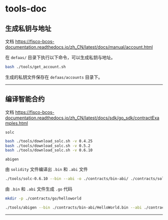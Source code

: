 # tools-doc

## 生成私钥与地址

文档 https://fisco-bcos-documentation.readthedocs.io/zh_CN/latest/docs/manual/account.html

在 `defaas/` 目录下执行以下命令，可以生成私钥与地址。

```bash
bash ./tools/get_account.sh
```

生成的私钥文件保存在 `defaas/accounts` 目录下。

---------------

## 编译智能合约

文档 https://fisco-bcos-documentation.readthedocs.io/zh_CN/latest/docs/sdk/go_sdk/contractExamples.html

`solc`

```bash
bash ./tools/download_solc.sh -v 0.4.25
bash ./tools/download_solc.sh -v 0.5.2
bash ./tools/download_solc.sh -v 0.6.10
```

`abigen`

由 `solidity` 文件编译出 `.bin` 和 `.abi` 文件

```bash
./tools/solc-0.6.10 --bin --abi -o ./contracts/bin-abi/ ./contracts/solidity/HelloWorld.sol
```

由 `.bin` 和 `.abi` 文件生成 `.go` 代码

```bash
mkdir -p ./contracts/go/helloworld 
```

```bash
./tools/abigen --bin ./contracts/bin-abi/HelloWorld.bin --abi ./contracts/bin-abi/HelloWorld.abi --pkg helloworld --type HelloWorld --out ./contracts/go/helloworld/HelloWorld.go
```

---------------
